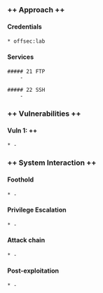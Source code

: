 ### ++ Approach ++
#### Credentials
	* offsec:lab

#### Services
	##### 21 FTP
		- 

	##### 22 SSH
		-

### ++ Vulnerabilities ++

#### Vuln 1: ++
	* -

### ++ System Interaction ++
#### Foothold  
	* -

#### Privilege Escalation 
	* -

#### Attack chain
	* -
	
#### Post-exploitation 
	* -